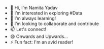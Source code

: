 - 👋 Hi, I’m Namita Yadav
- 👀 I’m interested in exploring #Data
- 🌱 I’m always learning!
- 💞️ I’m looking to collaborate and contribute
- 📫 Let's connect!
- 😄 Onwards and Upwards...
- ⚡ Fun fact: I'm an avid reader!

<!---
N-ydav/N-ydav is a ✨ special ✨ repository because its `README.md` (this file) appears on your GitHub profile.
You can click the Preview link to take a look at your changes.
--->
